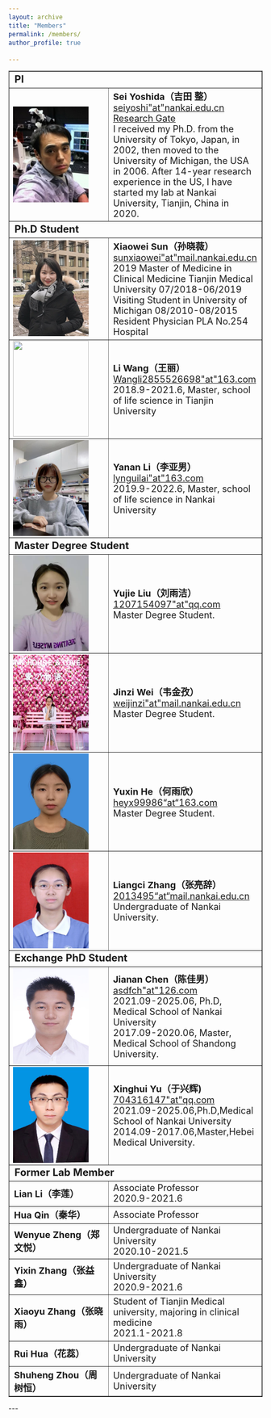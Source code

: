 ```yaml
---
layout: archive
title: "Members"
permalink: /members/
author_profile: true

---
```

<table border= "1px">
     <tr align="left">
        <td style="font-size:20px" colspan="2" width="265">
            <B>PI</B>
          </td>
    </tr>
    <tr>
        <td width="65">
            <img src="../images/sei.png" style="float:left;" width="150px" height="190px">
        </td>
        <td style="font-size:18px" width="200">
            <B>Sei Yoshida（吉田 整）</B><br>
            <a href="" title="mail">seiyoshi"at"nankai.edu.cn</a><br>
            <a href="https://www.researchgate.net/profile/Sei_Yoshida" title="Research Gate Page" target="_blank">Research Gate</a><br>
            I received my Ph.D. from the University of Tokyo, Japan, in 2002, then moved to the University of Michigan, the USA in 2006. After 14-year research experience in the US, I have started my lab at Nankai University, Tianjin, China in 2020.<br>
        </td>
    </tr >
     <tr align="left">
        <td style="font-size:20px" colspan="2" width="265">
            <B>Ph.D Student</B>
          </td>
     </tr>
    <tr>
        <td width="85">
            <img src="../images/xiaowei.png" style="float:left;" width="150px" height="190px">
        </td>
        <td style="font-size:18px" width="200">
            <B>Xiaowei Sun（孙晓薇）</B><br>
            <a href="" title="mail">sunxiaowei"at"mail.nankai.edu.cn</a><br>
            2019 Master of Medicine in Clinical Medicine Tianjin Medical University 07/2018-06/2019 Visiting Student in University of Michigan 08/2010-08/2015 Resident Physician PLA No.254 Hospital<br>
        </td>
    </tr>
     <tr>
        <td width="85">
            <img src="../images/wangli.png" style="float:left;" width="150px" height="190px">
        </td>
        <td style="font-size:18px" width="200">
            <B>Li Wang（王丽）</B><br>
            <a href="" title="mail">Wangli2855526698"at"163.com</a><br>
            2018.9-2021.6, Master, school of life science in Tianjin University<br>
        </td>
    </tr>
     <tr>
        <td width="85">
            <img src="../images/yanan.jpeg" style="float:left;" width="150px" height="190px">
        </td>
        <td style="font-size:18px" width="200">
            <B>Yanan Li（李亚男）</B><br>
            <a href="" title="mail">lynguilai"at"163.com</a><br>
            2019.9-2022.6, Master, school of life science in Nankai University<br>
        </td>
    </tr>
     <tr align="left">
        <td style="font-size:20px" colspan="2" width="265">
            <B>Master Degree Student</B>
          </td>
     </tr>
    <tr>
        <td width="65">
            <img src="../images/yujie.jpg" style="float:left;" width="150px" height="190px">
        </td>
        <td style="font-size:18px" width="200">
            <B>Yujie Liu（刘雨洁）</B><br>
            <a href="" title="mail">1207154097"at"qq.com</a><br>
            Master Degree Student.<br>
        </td>     
    </tr>
     <tr>
        <td width="65">
            <img src="../images/jinzi.jpg" style="float:left;" width="150px" height="190px">
        </td>
        <td style="font-size:18px" width="200">
            <B>Jinzi Wei（韦金孜）</B><br>
            <a href="" title="mail">weijinzi"at"mail.nankai.edu.cn</a><br>
            Master Degree Student.<br>
        </td>     
    </tr>
          <tr>
        <td width="65">
            <img src="../images/yuxin.jpeg" style="float:left;" width="150px" height="190px">
        </td>
        <td style="font-size:18px" width="200">
            <B>Yuxin He（何雨欣）</B><br>
            <a href="" title="mail">heyx99986“at“163.com</a><br>
            Master Degree Student.<br>
        </td>      
    </tr>
     <tr>
        <td width="65">
            <img src="../images/zlc.jpeg" style="float:left;" width="150px" height="190px">
        </td>
        <td style="font-size:18px" width="200">
            <B>Liangci Zhang（张亮辞）</B><br>
            <a href="" title="mail">2013495“at“mail.nankai.edu.cn</a><br>
            Undergraduate of Nankai University.<br>
              </td>     
    </tr>
    <tr align="left">
        <td style="font-size:20px" colspan="2" width="265">
            <B>Exchange PhD Student</B>
          </td>
     </tr>
    <tr>
        <td width="65">
            <img src="../images/chenjianan.jpeg" style="float:left;" width="150px" height="190px">
        </td>
        <td style="font-size:18px" width="200">
            <B>Jianan Chen（陈佳男）</B><br>
            <a href="" title="mail">asdfch"at"126.com</a><br>
            2021.09-2025.06, Ph.D, Medical School of Nankai University<br>
            2017.09-2020.06, Master, Medical School of Shandong University.<br>
        </td>
     </tr>
    <tr>
        <td width="65">
            <img src="../images/yxh.png" style="float:left;" width="150px" height="190px">
        </td>
        <td style="font-size:18px" width="200">
            <B>Xinghui Yu（于兴辉) </B><br>
            <a href="" title="mail">704316147"at"qq.com</a><br>
            2021.09-2025.06,Ph.D,Medical School of Nankai University<br>
            2014.09-2017.06,Master,Hebei Medical University.<br>
        </td>
     </tr>
        <tr align="left">
         <td style="font-size:20px" colspan="2" width="265">
             <B>Former Lab Member</B>
           </td>
      </tr>
       <tr>
        <td style="font-size:18px" width="200">
            <B>Lian Li（李莲）</B><br>
        </td>
        <td style="font-size:18px" width="200">
             Associate Professor<br> 
             2020.9-2021.6<br>
        </td> 
     </tr>
       <tr>
        <td style="font-size:18px" width="200">
            <B>Hua Qin（秦华）</B><br>
        </td>
        <td style="font-size:18px" width="200">
             Associate Professor<br> 
        </td> 
    </tr>
      <tr>
        <td style="font-size:18px" width="200">
            <B>Wenyue Zheng（郑文悦）</B><br>
        </td>
        <td style="font-size:18px" width="200">
            Undergraduate of Nankai University<br> 
            2020.10-2021.5<br>
        </td>     
    </tr>
    <tr> 
        <td style="font-size:18px" width="200">
            <B>Yixin Zhang（张益鑫）</B><br>        
         </td>
        <td style="font-size:18px" width="200">
            Undergraduate of Nankai University<br> 
            2020.9-2021.6<br>
        </td>   
    </tr>
    <tr>
        <td style="font-size:18px" width="200">
            <B>Xiaoyu Zhang（张晓雨）</B><br>        
         </td>
        <td style="font-size:18px" width="200">
            Student of Tianjin Medical university, majoring in clinical medicine<br> 
            2021.1-2021.8<br>
        </td>   
    </tr>
    <tr>
        <td style="font-size:18px" width="200">
            <B>Rui Hua（花蕊）</B><br>
         </td>
        <td style="font-size:18px" width="200">
            Undergraduate of Nankai University<br> 
        </td>   
    </tr>
    <tr>
        <td style="font-size:18px" width="200">
            <B>Shuheng Zhou（周树恒）</B><br>
         </td>
        <td style="font-size:18px" width="200">
            Undergraduate of Nankai University<br> 
     </tr>
    <tr>
    </table>
---
    

